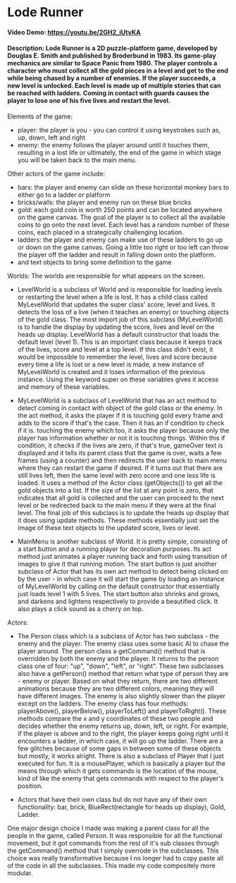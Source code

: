 # Lode Runner
#### Video Demo:  <https://youtu.be/2GH2_iUtvKA>
#### Description: Lode Runner is a 2D puzzle-platform game, developed by Douglas E. Smith and published by Broderbund in 1983. Its game-play mechanics are similar to Space Panic from 1980. The player controls a character who must collect all the gold pieces in a level and get to the end while being chased by a number of enemies. If the player succeeds, a new level is unlocked. Each level is made up of multiple stories that can be reached with ladders. Coming in contact with guards causes the player to lose one of his five lives and restart the level.

Elements of the game:
- player: the player is you - you can control it using keystrokes such as, up, down, left and right
- enemy: the enemy follows the player around until it touches them, resulting in a lost life or ultimately, the end of the game in which stage you will be taken back to the main menu.

Other actors of the game include:
- bars: the player and enemy can slide on these horizontal monkey bars to either go to a ladder or platform 
- bricks/walls: the player and enemy run on these blue bricks 
- gold: each gold coin is worth 250 points and can be located anywhere on the game canvas. The goal of the player is to collect all the available coins to go onto the next level. Each level has a random number of these coins, each placed in a strategically challenging location. 
- ladders: the player and enemy can make use of these ladders to go up or down on the game canvas. Going a little too right or too left can throw the player off the ladder and result in falling down onto the platform.
- and text objects to bring some definition to the game

Worlds:
The worlds are responsible for what appears on the screen. 
- LevelWorld is a subclass of World and is responsible for loading levels or restarting the level when a life is lost. It has a child class called MyLevelWorld that updates the super class' score, level and lives. It detects the loss of a live (when it teaches an enemy) or touching objects of the gold class. The most import job of this subclass (MyLevelWorld) is to handle the display by updating the score, lives and level on the heads up display. LevelWorld has a default constructor that loads the default level (level 1). This is an important class because it keeps track of the lives, score and level at a top level. If this class didn't exist, it would be impossible to remember the level, lives and score because every time a life is lost or a new level is made, a new instance of MyLevelWorld is created and it loses information of the previous instance. Using the keyword super on these variables gives it access and memory of these variables. 

- MyLevelWorld is a subclass of LevelWorld that has an act method to detect coming in contact with object of the gold class or the enemy. In the act method, it asks the player if it is touching gold every frame and adds to the score if that's the case. Then it has an if condition to check if it is. touching the enemy which too, it asks the player because only the player has information whether or not it is touching things. Within this if condition, it checks if the lives are zero, if that's true, gameOver text is displayed and it tells its parent class that the game is over, waits a few frames (using a counter) and then redirects the user back to main menu where they can restart the game if desired. If it turns out that there are still lives left, then the same level with zero score and one less life is loaded. It uses a method of the Actor class (getObjects()) to get all the gold objects into a list. If the size of the list at any point is zero, that indicates that all gold is collected and the user can proceed to the next level or be redirected back to the main menu if they were at the final level. The final job of this subclass is to update the heads up display that it does using update methods. These methods essentially just set the image of these text objects to the updated score, lives or level. 

- MainMenu is another subclass of World. It is pretty simple, consisting of a start button and a running player for decoration purposes. Its act method just animates a player running back and forth using transition of images to give it that running motion. The start button is just another subclass of Actor that has its own act method to detect being clicked on by the user - in which case it will start the game by loading an instance of MyLevelWorld by calling on the default constructor that essentially just loads level 1 with 5 lives. The start button also shrinks and grows, and darkens and lightens respectively to provide a beautified click. It also plays a click sound as a cherry on top.

Actors:
- The Person class which is a subclass of Actor has two subclass - the enemy and the player. The enemy class uses some basic AI to chase the player around. The person class a getCommand() method that is overridden by both the enemy and the player. It returns to the person class one of four:  "up", "down", "left", or "right". These two subclasses also have a getPerson() method that return what type of person they are - enemy or player. Based on what they return, there are two different animations because they are two different colors, meaning they will have different images. The enemy is also slightly slower than the player except on the ladders. The enemy class has four methods: playerAbove(), playerBelow(), playerToLeft() and playerToRight(). These methods compare the x and y coordinates of these two people and decides whether the enemy returns up, down, left, or right. For example, if the player is above and to the right, the player keeps going right until it encounters a ladder, in which case, it will go up the ladder. There are a few glitches because of some gaps in between some of these objects but mostly, it works alright. There is also a subclass of Player that I just executed for fun. It is a mousePlayer, which is basically a player but the means through which it gets commands is the location of the mouse, kind of like the enemy that gets commands with respect to the player's position. 

- Actors that have their own class but do not have any of their own functionality: bar, brick, BlueRect(rectangle for heads up display), Gold, Ladder.

One major design choice I made was making a parent class for all the people in the game, called Person. It was responsible for all the functional movement, but it got commands from the rest of it's sub classes through the getCommand() method that I simply overrode in the subclasses. This choice was really transformative because I no longer had to copy paste all of the code in all the subclasses. This made my code compositely more modular.
